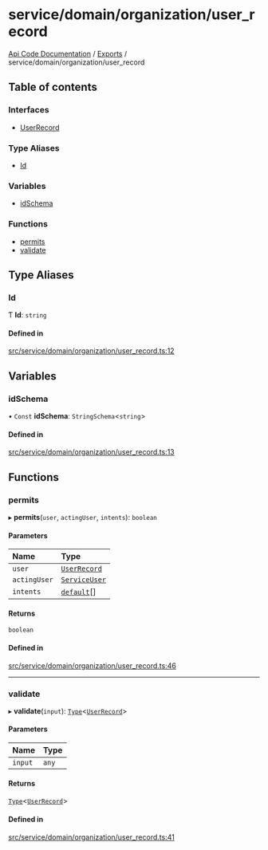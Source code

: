 # service/domain/organization/user\_record
 
[Api Code Documentation](../README.md) / [Exports](../modules.md) / service/domain/organization/user\_record

## Table of contents

### Interfaces

- [UserRecord](../interfaces/service_domain_organization_user_record.UserRecord.md)

### Type Aliases

- [Id](service_domain_organization_user_record.md#id)

### Variables

- [idSchema](service_domain_organization_user_record.md#idschema)

### Functions

- [permits](service_domain_organization_user_record.md#permits)
- [validate](service_domain_organization_user_record.md#validate)

## Type Aliases

### Id

Ƭ **Id**: `string`

#### Defined in

[src/service/domain/organization/user_record.ts:12](https://github.com/openkfw/TruBudget/blob/4d7fd4be/api/src/service/domain/organization/user_record.ts#L12)

## Variables

### idSchema

• `Const` **idSchema**: `StringSchema`<`string`\>

#### Defined in

[src/service/domain/organization/user_record.ts:13](https://github.com/openkfw/TruBudget/blob/4d7fd4be/api/src/service/domain/organization/user_record.ts#L13)

## Functions

### permits

▸ **permits**(`user`, `actingUser`, `intents`): `boolean`

#### Parameters

| Name | Type |
| :------ | :------ |
| `user` | [`UserRecord`](../interfaces/service_domain_organization_user_record.UserRecord.md) |
| `actingUser` | [`ServiceUser`](../interfaces/service_domain_organization_service_user.ServiceUser.md) |
| `intents` | [`default`](authz_intents.md#default)[] |

#### Returns

`boolean`

#### Defined in

[src/service/domain/organization/user_record.ts:46](https://github.com/openkfw/TruBudget/blob/4d7fd4be/api/src/service/domain/organization/user_record.ts#L46)

___

### validate

▸ **validate**(`input`): [`Type`](result.md#type)<[`UserRecord`](../interfaces/service_domain_organization_user_record.UserRecord.md)\>

#### Parameters

| Name | Type |
| :------ | :------ |
| `input` | `any` |

#### Returns

[`Type`](result.md#type)<[`UserRecord`](../interfaces/service_domain_organization_user_record.UserRecord.md)\>

#### Defined in

[src/service/domain/organization/user_record.ts:41](https://github.com/openkfw/TruBudget/blob/4d7fd4be/api/src/service/domain/organization/user_record.ts#L41)

